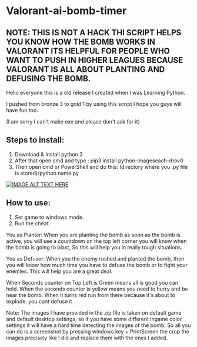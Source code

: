 # Valorant-ai-bomb-timer

## NOTE: THIS IS NOT A HACK THI SCRIPT HELPS YOU KNOW HOW THE BOMB WORKS IN VALORANT  ITS HELPFUL FOR PEOPLE WHO WANT TO PUSH IN HIGHER LEAGUES BECAUSE VALORANT IS ALL ABOUT PLANTING AND DEFUSING THE BOMB.

Hello everyone this is a old release I created when I was Learning Python.

I pushed from bronze 3 to gold 1 by using this script I hope you guys will have fun too.

(I am sorry I can't make exe and please don't ask for it)

## Steps to install:
1. Download & Install python 3
2. After that open cmd and type : pip3 install python-imageseach-drov0
3. Then open cmd or PowerShell and do this: (directory where you .py file is stored)/python name.py

[![IMAGE ALT TEXT HERE](https://img.youtube.com/vi/Hxv1F9Jmm-U/0.jpg)](https://www.youtube.com/embed/Hxv1F9Jmm-U)

## How to use:
1. Set game to windows mode.
2. Run the cheat.

You as Planter: When you are planting the bomb as soon as the bomb is active, you will see a countdown on the top left corner you will know when the bomb is going to blast, So this will help you in really tough situations.

You as Defuser: When you the enemy rushed and planted the bomb, then you will know how much time you have to defuse the bomb or to fight your enemies. This will help you are a great deal.

When Seconds counter on Top Left is Green means all is good you can hold. When the seconds counter is yellow means you need to hurry and be near the bomb. When it turns red run from there because it's about to explode. you cant defuse it

Note: The images I have provided in the zip file is taken on default game and default desktop settings, so if you have some different ingame color settings it will have a hard time detecting the images of the bomb, So all you can do is a screenshot by pressing windows key + PrintScreen the crop the images precisely like I did and replace them with the ones I added. 
